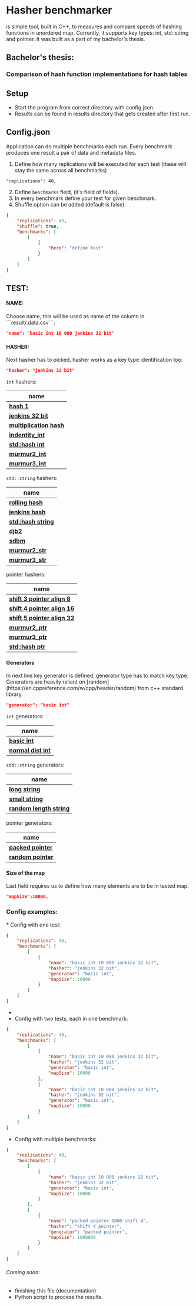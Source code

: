 # Hasher benchmarker

is simple tool, built in C++, to measures and compare speeds of hashing functions in 
unordered map. Currently, it supports key types: int, std::string and pointer.
It was built as a part of my bachelor's thesis.

## Bachelor's thesis:

### Comparison of hash function implementations for hash tables

## Setup
* Start the program from correct directory with config.json.
* Results can be found in results directory that gets created after first run.



## Config.json
Application can do multiple benchmarks each run.
Every benchmark produces one result a pair of data and metadata files.
1. Define how many replications will be executed for each test (these will stay the same across all benchmarks)

```
"replications": 40,
```
2. Define `benchmarks` field, (it's field of fields).
3. In every benchmark define your test for given benchmark.
4. Shuffle option can be added (default is false).

```json
{
    "replications": 40,
    "shuffle": true,
    "benchmarks": [
        [
            {
                "here": "define test"
            }
        ]
    ]
}
```
<h2>TEST:</h2>
<h4>NAME:</h4>
Choose name, this will be used as name of the column in ```result/.data.csv```:

```json
"name": "basic int 10 000 jenkins 32 bit"
```
<h4>HASHER:</h4>
Next hasher has to picked, hasher works as a key type identification too:

```json
"hasher": "jenkins 32 bit"
```

```int``` hashers:

| name                                                                                                                                               |
|----------------------------------------------------------------------------------------------------------------------------------------------------|
| [**hash 1**](https://github.com/Yourzo/hasherBenchmarker/blob/d55ddf272bdb4322f62118f44df11f8fc195824b/hasherLib/int_hashers.hpp#L13)              |
| [**jenkins 32 bit**](https://github.com/Yourzo/hasherBenchmarker/blob/d55ddf272bdb4322f62118f44df11f8fc195824b/hasherLib/int_hashers.hpp#L28)      |
| [**multiplication hash**](https://github.com/Yourzo/hasherBenchmarker/blob/d55ddf272bdb4322f62118f44df11f8fc195824b/hasherLib/int_hashers.hpp#L45) |
| [**indentity_int**](https://github.com/Yourzo/hasherBenchmarker/blob/d55ddf272bdb4322f62118f44df11f8fc195824b/hasherLib/int_hashers.hpp#L58)       |
| [**std::hash int**](https://en.cppreference.com/w/cpp/utility/hash)                                                                                |
| [**murmur2_int**](https://github.com/Yourzo/hasherBenchmarker/blob/d55ddf272bdb4322f62118f44df11f8fc195824b/hasherLib/int_hashers.hpp#L64)         |
| [**murmur3_int**](https://github.com/Yourzo/hasherBenchmarker/blob/d55ddf272bdb4322f62118f44df11f8fc195824b/hasherLib/int_hashers.hpp#L71)         |

```std::string``` hashers:

| name                                                                                                                                           |
|------------------------------------------------------------------------------------------------------------------------------------------------|
| [**rolling hash**](https://github.com/Yourzo/hasherBenchmarker/blob/d55ddf272bdb4322f62118f44df11f8fc195824b/hasherLib/string_hashers.hpp#L9)  |
| [**jenkins hash**](https://github.com/Yourzo/hasherBenchmarker/blob/d55ddf272bdb4322f62118f44df11f8fc195824b/hasherLib/string_hashers.hpp#L22) |
| [**std::hash string**](https://en.cppreference.com/w/cpp/utility/hash)                                                                         |
| [**djb2**](https://github.com/Yourzo/hasherBenchmarker/blob/2eff7ee3beb9cc8e3677f680173c9cd8eacd7737/hasherLib/string_hashers.hpp#L32)         |                                                                                                                                 
| [**sdbm**](https://github.com/Yourzo/hasherBenchmarker/blob/2eff7ee3beb9cc8e3677f680173c9cd8eacd7737/hasherLib/string_hashers.hpp#L42)         |
| [**murmur2_str**](https://github.com/Yourzo/hasherBenchmarker/blob/2eff7ee3beb9cc8e3677f680173c9cd8eacd7737/hasherLib/string_hashers.hpp#L52)  |
| [**murmur3_str**](https://github.com/Yourzo/hasherBenchmarker/blob/2eff7ee3beb9cc8e3677f680173c9cd8eacd7737/hasherLib/string_hashers.hpp#L59)  |                                                                                                                            |

pointer hashers:

| name                                                                                                                                                       |
|------------------------------------------------------------------------------------------------------------------------------------------------------------|
| [**shift 3 pointer align 8**](https://github.com/Yourzo/hasherBenchmarker/blob/d55ddf272bdb4322f62118f44df11f8fc195824b/hasherLib/pointer_hasher.hpp#L16)  |
| [**shift 4 pointer align 16**](https://github.com/Yourzo/hasherBenchmarker/blob/d55ddf272bdb4322f62118f44df11f8fc195824b/hasherLib/pointer_hasher.hpp#L16) |
| [**shift 5 pointer align 32**](https://github.com/Yourzo/hasherBenchmarker/blob/2eff7ee3beb9cc8e3677f680173c9cd8eacd7737/hasherLib/pointer_hasher.hpp#L16) |
| [**murmur2_ptr**](https://github.com/Yourzo/hasherBenchmarker/blob/2eff7ee3beb9cc8e3677f680173c9cd8eacd7737/hasherLib/pointer_hasher.hpp#L36)              |
| [**murmur3_ptr**](https://github.com/Yourzo/hasherBenchmarker/blob/2eff7ee3beb9cc8e3677f680173c9cd8eacd7737/hasherLib/pointer_hasher.hpp#L44)              |
| [**std::hash ptr**](https://en.cppreference.com/w/cpp/utility/hash)                                                                                        |

<h4>Generators</h4>
In next line key generator is defined, generator type has to match key type. Generators are heavily reliant on [random](https://en.cppreference.com/w/cpp/header/random) from c++ standard library.

```json
"generator": "basic int"
```

```int``` generators:

| name                |
|---------------------|
| [**basic int**]()   |
| [**normal dist int**]() |

```std::string``` generators:

| name                         |
|------------------------------|
| [**long string**]()          |
| [**small string**]()         |
| [**random length string**]() |
pointer generators:

| name                   |
|------------------------|
| [**packed pointer**]() |
| [**random pointer**]() |

<h4>Size of the map</h4>
Last field requires us to define how many elements are to be in tested map.

```json
"mapSize":10000,
```

<h3>Config examples:</h3>
* Config with one test:

```json
{
    "replications": 40,
    "benchmarks": [
        [
            {
                "name": "basic int 10 000 jenkins 32 bit",
                "hasher": "jenkins 32 bit",
                "generator": "basic int",
                "mapSize": 10000
            }
        ]
    ]
}
```
* 
* Config with two tests, each in one benchmark:

```json
{
    "replications": 40,
    "benchmarks": [
        [
            {
                "name": "basic int 10 000 jenkins 32 bit",
                "hasher": "jenkins 32 bit",
                "generator": "basic int",
                "mapSize": 10000
            },
            {
                "name": "basic int 10 000 jenkins 32 bit",
                "hasher": "jenkins 32 bit",
                "generator": "basic int",
                "mapSize": 10000
            }
        ]
    ]
}
```
* Config with multiple benchmarks:

```json
{
    "replications": 40,
    "benchmarks": [
        [
            {
                "name": "basic int 10 000 jenkins 32 bit",
                "hasher": "jenkins 32 bit",
                "generator": "basic int",
                "mapSize": 10000
            }
        ],
        [
            {
                "name": "packed pointer 1000 shift 4",
                "hasher": "shift 4 pointer",
                "generator": "packed pointer",
                "mapSize": 1000000
            }
        ]
    ]
}
```

###### Coming soon:
* finishing this file (documentation)
* Python script to process the results.
